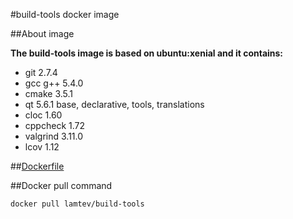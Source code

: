 #build-tools docker image

##About image

__The build-tools image is based on ubuntu:xenial and it contains:__
* git 2.7.4
* gcc g++ 5.4.0
* cmake 3.5.1
* qt 5.6.1 base, declarative, tools, translations
* cloc 1.60
* cppcheck 1.72
* valgrind 3.11.0
* lcov 1.12

##[Dockerfile](https://github.com/lamtev/docker_build-tools/blob/master/Dockerfile)

##Docker pull command

`docker pull lamtev/build-tools`
